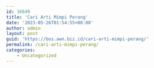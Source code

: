 ```yaml
---
id: 16649
title: 'Cari Arti Mimpi Perang'
date: '2023-05-26T01:54:55+00:00'
author: admin
layout: post
guid: 'https://bos.awn.biz.id/cari-arti-mimpi-perang/'
permalink: /cari-arti-mimpi-perang/
categories:
    - Uncategorized
---
```


